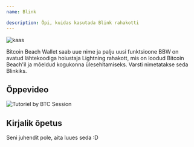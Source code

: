 ```yaml
---
name: Blink

description: Õpi, kuidas kasutada Blink rahakotti
---
```


![kaas](assets/cover.webp)

Bitcoin Beach Wallet saab uue nime ja palju uusi funktsioone
BBW on avatud lähtekoodiga hoiustaja Lightning rahakott, mis on loodud Bitcoin Beach'il ja mõeldud kogukonna ülesehitamiseks. Varsti nimetatakse seda Blinkiks.

## Õppevideo

![Tutoriel by BTC Session](https://youtu.be/q3QwxCd1EZE)

## Kirjalik õpetus

Seni juhendit pole, aita luues seda :D